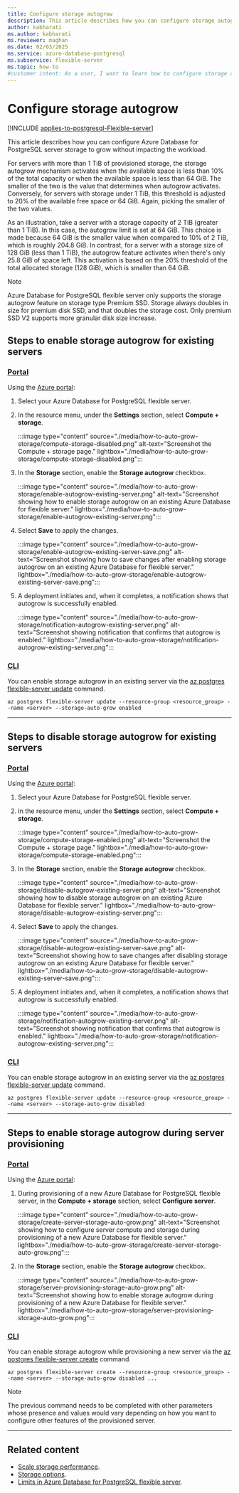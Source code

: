 ```yaml
---
title: Configure storage autogrow
description: This article describes how you can configure storage autogrow in an Azure Database for PostgreSQL flexible server.
author: kabharati
ms.author: kabharati
ms.reviewer: maghan
ms.date: 02/03/2025
ms.service: azure-database-postgresql
ms.subservice: flexible-server
ms.topic: how-to
#customer intent: As a user, I want to learn how to configure storage autogrow in an Azure Database for PostgreSQL flexible server.
---
```


# Configure storage autogrow

[!INCLUDE [applies-to-postgresql-Flexible-server](~/reusable-content/ce-skilling/azure/includes/postgresql/includes/applies-to-postgresql-flexible-server.md)]

This article describes how you can configure Azure Database for PostgreSQL server storage to grow without impacting the workload.

For servers with more than 1 TiB of provisioned storage, the storage autogrow mechanism activates when the available space is less than 10% of the total capacity or when the available space is less than 64 GiB. The smaller of the two is the value that determines when autogrow activates. Conversely, for servers with storage under 1 TiB, this threshold is adjusted to 20% of the available free space or 64 GiB. Again, picking the smaller of the two values.

As an illustration, take a server with a storage capacity of 2 TiB (greater than 1 TiB). In this case, the autogrow limit is set at 64 GiB. This choice is made because 64 GiB is the smaller value when compared to 10% of 2 TiB, which is roughly 204.8 GiB. In contrast, for a server with a storage size of 128 GiB (less than 1 TiB), the autogrow feature activates when there's only 25.8 GiB of space left. This activation is based on the 20% threshold of the total allocated storage (128 GiB), which is smaller than 64 GiB. 

> [!NOTE]  
> Azure Database for PostgreSQL flexible server only supports the storage autogrow feature on storage type Premium SSD.
> Storage always doubles in size for premium disk SSD, and that doubles the storage cost.
> Only premium SSD V2 supports more granular disk size increase.

## Steps to enable storage autogrow for existing servers

### [Portal](#tab/portal-enable-existing-server)

Using the [Azure portal](https://portal.azure.com/):

1. Select your Azure Database for PostgreSQL flexible server.

2. In the resource menu, under the **Settings** section, select **Compute + storage**.

    :::image type="content" source="./media/how-to-auto-grow-storage/compute-storage-disabled.png" alt-text="Screenshot the Compute + storage page." lightbox="./media/how-to-auto-grow-storage/compute-storage-disabled.png":::

3. In the **Storage** section, enable the **Storage autogrow** checkbox.

    :::image type="content" source="./media/how-to-auto-grow-storage/enable-autogrow-existing-server.png" alt-text="Screenshot showing how to enable storage autogrow on an existing Azure Database for flexible server." lightbox="./media/how-to-auto-grow-storage/enable-autogrow-existing-server.png":::

4. Select **Save** to apply the changes.

    :::image type="content" source="./media/how-to-auto-grow-storage/enable-autogrow-existing-server-save.png" alt-text="Screenshot showing how to save changes after enabling storage autogrow on an existing Azure Database for flexible server." lightbox="./media/how-to-auto-grow-storage/enable-autogrow-existing-server-save.png":::

5. A deployment initiates and, when it completes, a notification shows that autogrow is successfully enabled.

    :::image type="content" source="./media/how-to-auto-grow-storage/notification-autogrow-existing-server.png" alt-text="Screenshot showing notification that confirms that autogrow is enabled." lightbox="./media/how-to-auto-grow-storage/notification-autogrow-existing-server.png":::

### [CLI](#tab/cli-enable-existing-server)

You can enable storage autogrow in an existing server via the [az postgres flexible-server update](/cli/azure/postgres/flexible-server#az-postgres-flexible-server-update) command.

```azurecli-interactive
az postgres flexible-server update --resource-group <resource_group> --name <server> --storage-auto-grow enabled
```
---

## Steps to disable storage autogrow for existing servers

### [Portal](#tab/portal-disable-existing-server)

Using the [Azure portal](https://portal.azure.com/):

1. Select your Azure Database for PostgreSQL flexible server.

2. In the resource menu, under the **Settings** section, select **Compute + storage**.

    :::image type="content" source="./media/how-to-auto-grow-storage/compute-storage-enabled.png" alt-text="Screenshot the Compute + storage page." lightbox="./media/how-to-auto-grow-storage/compute-storage-enabled.png":::

3. In the **Storage** section, enable the **Storage autogrow** checkbox.

    :::image type="content" source="./media/how-to-auto-grow-storage/disable-autogrow-existing-server.png" alt-text="Screenshot showing how to disable storage autogrow on an existing Azure Database for flexible server." lightbox="./media/how-to-auto-grow-storage/disable-autogrow-existing-server.png":::

4. Select **Save** to apply the changes.

    :::image type="content" source="./media/how-to-auto-grow-storage/disable-autogrow-existing-server-save.png" alt-text="Screenshot showing how to save changes after disabling storage autogrow on an existing Azure Database for flexible server." lightbox="./media/how-to-auto-grow-storage/disable-autogrow-existing-server-save.png":::

5. A deployment initiates and, when it completes, a notification shows that autogrow is successfully enabled.

    :::image type="content" source="./media/how-to-auto-grow-storage/notification-autogrow-existing-server.png" alt-text="Screenshot showing notification that confirms that autogrow is enabled." lightbox="./media/how-to-auto-grow-storage/notification-autogrow-existing-server.png":::

### [CLI](#tab/cli-disable-existing-server)

You can enable storage autogrow in an existing server via the [az postgres flexible-server update](/cli/azure/postgres/flexible-server#az-postgres-flexible-server-update) command. 

```azurecli-interactive
az postgres flexible-server update --resource-group <resource_group> --name <server> --storage-auto-grow disabled
```

---

## Steps to enable storage autogrow during server provisioning

### [Portal](#tab/portal-enable-new-server)

Using the [Azure portal](https://portal.azure.com/):

1. During provisioning of a new Azure Database for PostgreSQL flexible server, in the **Compute + storage** section, select **Configure server**.

    :::image type="content" source="./media/how-to-auto-grow-storage/create-server-storage-auto-grow.png" alt-text="Screenshot showing how to configure server compute and storage during provisioning of a new Azure Database for flexible server." lightbox="./media/how-to-auto-grow-storage/create-server-storage-auto-grow.png":::

3. In the **Storage** section, enable the **Storage autogrow** checkbox.

    :::image type="content" source="./media/how-to-auto-grow-storage/server-provisioning-storage-auto-grow.png" alt-text="Screenshot showing how to enable storage autogrow during provisioning of a new Azure Database for flexible server." lightbox="./media/how-to-auto-grow-storage/server-provisioning-storage-auto-grow.png":::

### [CLI](#tab/cli-enable-new-server)

You can enable storage autogrow while provisioning a new server via the [az postgres flexible-server create](/cli/azure/postgres/flexible-server#az-postgres-flexible-server-create) command.

```azurecli-interactive
az postgres flexible-server create --resource-group <resource_group> --name <server> --storage-auto-grow disabled ...
```

> [!NOTE]
> The previous command needs to be completed with other parameters whose presence and values would vary depending on how you want to configure other features of the provisioned server.

---


## Related content

- [Scale storage performance](how-to-scale-storage-performance.md).
- [Storage options](concepts-storage.md).
- [Limits in Azure Database for PostgreSQL flexible server](concepts-limits.md).
